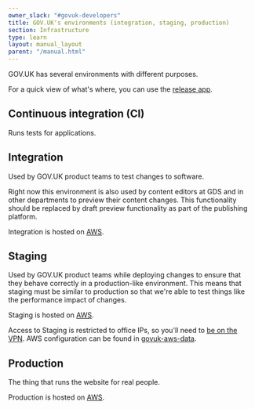 ```yaml
---
owner_slack: "#govuk-developers"
title: GOV.UK's environments (integration, staging, production)
section: Infrastructure
type: learn
layout: manual_layout
parent: "/manual.html"
---
```


GOV.UK has several environments with different purposes.

For a quick view of what's where, you can use the [release app](https://release.publishing.service.gov.uk).

## Continuous integration (CI)

Runs tests for applications.

## Integration

Used by GOV.UK product teams to test changes to software.

Right now this environment is also used by content editors at GDS and in other departments
to preview their content changes. This functionality should be replaced by draft preview
functionality as part of the publishing platform.

Integration is hosted on [AWS][govuk-in-aws].

## Staging

Used by GOV.UK product teams while deploying changes to ensure that they behave correctly
in a production-like environment. This means that staging must be similar to production
so that we're able to test things like the performance impact of changes.

Staging is hosted on [AWS][govuk-in-aws].

Access to Staging is restricted to office IPs, so you'll need to [be
on the VPN][gds-vpn].
AWS configuration can be found in
[govuk-aws-data](https://github.com/alphagov/govuk-aws/blob/master/terraform/projects/infra-security-groups/cache.tf).

## Production

The thing that runs the website for real people.

Production is hosted on [AWS][govuk-in-aws].

[gds-vpn]: https://docs.google.com/document/d/1O1LmLByDLlKU4F1-3chwS8qddd2WjYQgMaaEgTfK5To/edit
[govuk-in-aws]: /manual/govuk-in-aws.html
